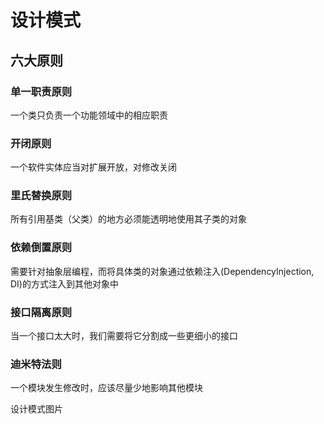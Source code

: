 # 设计模式
## 六大原则
### 单一职责原则
一个类只负责一个功能领域中的相应职责
### 开闭原则
一个软件实体应当对扩展开放，对修改关闭
### 里氏替换原则
所有引用基类（父类）的地方必须能透明地使用其子类的对象
### 依赖倒置原则
需要针对抽象层编程，而将具体类的对象通过依赖注入(DependencyInjection, DI)的方式注入到其他对象中
### 接口隔离原则
当一个接口太大时，我们需要将它分割成一些更细小的接口
### 迪米特法则
一个模块发生修改时，应该尽量少地影响其他模块

设计模式图片